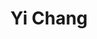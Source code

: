 ---
# Display name
title: Yi Chang
home_page: http://yichang-cs.com/

# Is this the primary user of the site?
superuser: false

highlight_name: false
---